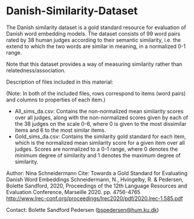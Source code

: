 # Danish-Similarity-Dataset
The Danish similarity dataset is a gold standard resource for evaluation of Danish word embedding models. The dataset consists of 99 word pairs rated by 38 human judges according to their semantic similarity, i.e. the extend to which the two words are similar in meaning, in a normalized 0-1 range.

Note that this dataset provides a way of measuring similarity rather than relatedness/association.

Description of files included in this material:

(Note: In both of the included files, rows correspond to items (word pairs) and columns to properties of each item.)

*	All_sims_da.csv: Contains the non-normalized mean similarity scores over all judges, along with the non-normalized scores given by each of the 38 judges on the scale 0-6, where 0 is given to the most dissimilar items and 6 to the most similar items.
*	Gold_sims_da.csv: Contains the similarity gold standard for each item, which is the normalized mean similarity score for a given item over all judges. Scores are normalized to a 0-1 range, where 0 denotes the minimum degree of similarity and 1 denotes the maximum degree of similarity.

Author: Nina Schneidermann
Cite: Towards a Gold Standard for Evaluating Danish Word Embeddings
Schneidermann, N., Hvingelby, R. & Pedersen, Bolette Sandford, 2020, Proceedings of the 12th Language Resources and Evaluation Conference, Marseille 2020. pp. 4756-4765  
http://www.lrec-conf.org/proceedings/lrec2020/pdf/2020.lrec-1.585.pdf

Contact: Bolette Sandford Pedersen (bspedersen@hum.ku.dk)
